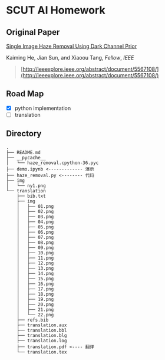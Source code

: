 # SCUT AI Homework

## Original Paper

[Single Image Haze Removal Using Dark Channel Prior](https://www.robots.ox.ac.uk/~vgg/rg/papers/hazeremoval.pdf)

Kaiming He, Jian Sun, and Xiaoou Tang, *Fellow*, *IEEE*

> [http://ieeexplore.ieee.org/abstract/document/5567108/](http://ieeexplore.ieee.org/abstract/document/5567108/)

## Road Map
- [x] python implementation
- [ ] translation

## Directory
```
.
├── README.md
├── __pycache__
│   └── haze_removal.cpython-36.pyc
├── demo.ipynb <------------- 演示
├── haze_removal.py <-------- 代码
├── img
│   └── ny1.png
└── translation
    ├── bib.txt
    ├── img
    │   ├── 01.png
    │   ├── 02.png
    │   ├── 03.png
    │   ├── 04.png
    │   ├── 05.png
    │   ├── 06.png
    │   ├── 07.png
    │   ├── 08.png
    │   ├── 09.png
    │   ├── 10.png
    │   ├── 11.png
    │   ├── 12.png
    │   ├── 13.png
    │   ├── 14.png
    │   ├── 15.png
    │   ├── 16.png
    │   ├── 17.png
    │   ├── 18.png
    │   ├── 19.png
    │   ├── 20.png
    │   ├── 21.png
    │   └── 22.png
    ├── refs.bib
    ├── translation.aux
    ├── translation.bbl
    ├── translation.blg
    ├── translation.log
    ├── translation.pdf <---- 翻译
    └── translation.tex
```

